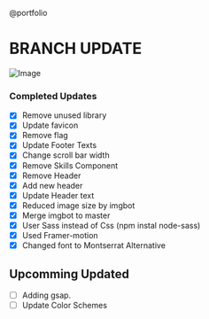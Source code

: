 @portfolio

# BRANCH UPDATE

![Image](https://www.pakkabaniya.ml/favicon.ico "lishugupta")

### Completed Updates

- [x] Remove unused library
- [x] Update favicon
- [x] Remove flag
- [x] Update Footer Texts
- [x] Change scroll bar width
- [x] Remove Skills Component
- [x] Remove Header
- [x] Add new header
- [x] Update Header text
- [x] Reduced image size by imgbot
- [x] Merge imgbot to master
- [x] User Sass instead of Css (npm instal node-sass)
- [x] Used Framer-motion
- [x] Changed font to Montserrat Alternative

## Upcomming Updated

- [ ] Adding gsap.
- [ ] Update Color Schemes
